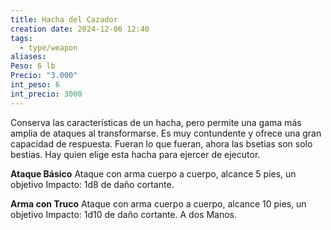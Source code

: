 ```yaml
---
title: Hacha del Cazador
creation date: 2024-12-06 12:40
tags:
  - type/weapon
aliases: 
Peso: 6 lb
Precio: "3.000"
int_peso: 6
int_precio: 3000
---
```

Conserva las características de un hacha, pero permite una gama más amplia de ataques al transformarse. Es muy contundente y ofrece una gran capacidad de respuesta. Fueran lo que fueran, ahora las bsetias son solo bestias. Hay quien elige esta hacha para ejercer de ejecutor.  

**Ataque Básico**
Ataque con arma cuerpo a cuerpo, alcance 5 pies, un objetivo
Impacto: 1d8 de daño cortante.

**Arma con Truco**
Ataque con arma cuerpo a cuerpo, alcance 10 pies, un objetivo
Impacto: 1d10 de daño cortante. A dos Manos.
